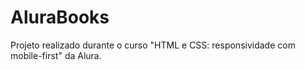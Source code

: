 # AluraBooks
Projeto realizado durante o curso "HTML e CSS: responsividade com mobile-first" da Alura.
